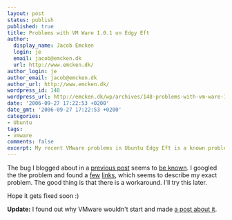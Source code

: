 ```yaml
---
layout: post
status: publish
published: true
title: Problems with VM Ware 1.0.1 on Edgy Eft
author:
  display_name: Jacob Emcken
  login: je
  email: jacob@emcken.dk
  url: http://www.emcken.dk/
author_login: je
author_email: jacob@emcken.dk
author_url: http://www.emcken.dk/
wordpress_id: 148
wordpress_url: http://emcken.dk/wp/archives/148-problems-with-vm-ware-101-on-edgy-eft.html
date: '2006-09-27 17:22:53 +0200'
date_gmt: '2006-09-27 17:22:53 +0200'
categories:
- Ubuntu
tags:
- vmware
comments: false
excerpt: My recent VMware problems in Ubuntu Edgy Eft is a known problem - might even have a workaround.
---
```

The bug I blogged about in a [previous post][1] seems to [be known][2].
I googled the the problem and found a [few][3] [links][4], which seems to describe my exact problem.
The good thing is that there is a workaround. I'll try this later.

Hope it gets fixed soon :)

**Update:** I found out why VMware wouldn't start and made [a post about it][5].

[1]: 2006-09-25-a-few-problems-with-my-newly-installed-edgy.md
[2]: https://launchpad.net/distros/ubuntu/+source/hal/+bug/59232/
[3]: http://www.vmware.com/community/thread.jspa?messageID=480563
[4]: http://ubuntuforums.org/showthread.php?t=247350&amp;page=7
[5]: 2006-09-29-my-vmware-problem.md
